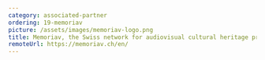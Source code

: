 ```yaml
---
category: associated-partner
ordering: 19-memoriav
picture: /assets/images/memoriav-logo.png
title: Memoriav, the Swiss network for audiovisual cultural heritage preservation
remoteUrl: https://memoriav.ch/en/
---
```



